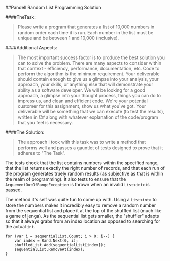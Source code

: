 ##Pandell Random List Programming Solution

####TheTask:

> Please write a program that generates a list of 10,000 numbers in random order each time it is run. Each number in the list must be unique and be between 1 and 10,000 (inclusive).

####Additional Aspects:

> The most important success factor is to produce the best solution you can to solve the problem. There are many aspects to consider within that context - efficiency, performance, documentation, etc. Code to perform the algorithm is the minimum requirement. Your deliverable should contain enough to give us a glimpse into your analysis, your approach, your skills, or anything else that will demonstrate your ability as a software developer. We will be looking for a good approach, a glimpse into your thought process, things you can do to impress us, and clean and efficient code. We're your potential customer for this assignment, show us what you've got.
Your deliverable will be something that we can execute (to test the results), written in C# along with whatever explanation of the code/program that you feel is necessary.

####The Solution:

> The approach I took with this task was to write a method that performs well and passes a gauntlet of tests designed to prove that it adheres to "The Task".

The tests check that the list contains numbers within the specified range, that the list returns exactly the right number of records, and that each run of the program generates truely random results (as subjective as that is within the realm of programming). It also tests to ensure that the `ArguementOutOfRangeException` is thrown when an invalid `List<int>` is passed.

The method it's self was quite fun to come up with. Using a `List<int>` to store the numbers makes it incredibly easy to remove a random number from the sequential list and place it at the top of the shuffled list (much like a game of jenga). As the sequential list gets smaller, the "shuffler" adapts so that it always grabs from an index location as opposed to searching for the actual `int`.

    for (var i = sequentialList.Count; i > 0; i--) {
        var index = Rand.Next(0, i);
        shuffledList.Add(sequentialList[index]);
        sequentialList.RemoveAt(index);
    }